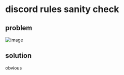 # discord rules sanity check

## problem

![image](https://github.com/quasar098/ctf-writeups/assets/70716985/96af3039-7345-4589-a1e3-742c418ac517)

## solution

obvious
